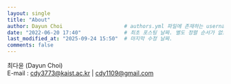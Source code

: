 ```yaml
---
layout: single
title: "About"
author: Dayun Choi                    # authors.yml 파일에 존재하는 username 값
date: "2022-06-20 17:40"              # 최초 포스팅 날짜. 별도 정렬 순서가 없으면 이 값으로 정렬됨. 파일명에 기록되어있다면 생략 가능.
last_modified_at: "2025-09-24 15:50"  # 마지막 수정 날짜.
comments: false
---
```


최다윤 (Dayun Choi)  
E-mail : cdy3773@kaist.ac.kr | cdy1109@gmail.com


<div id="cv-container"></div>

<script>
  const isMobile = /iPhone|iPad|iPod|Android/i.test(navigator.userAgent);
  const container = document.getElementById("cv-container");

  if (isMobile) {
    container.innerHTML = `
      <iframe src="/assets/pdfjs/web/viewer.html?file=/assets/pdf/CV_Dayun_Choi.pdf"
              width="100%" height="800px" style="border:1px solid #ccc;"></iframe>`;
  } else {
    container.innerHTML = `
      <iframe src="/assets/pdf/CV_Dayun_Choi.pdf"
              width="100%" height="800px" style="border:1px solid #ccc;" allowfullscreen></iframe>`;
  }
</script>